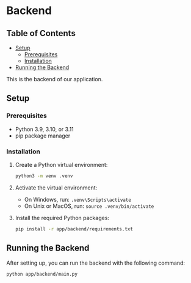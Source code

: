 # Backend

## Table of Contents

- [Setup](#setup)
  - [Prerequisites](#prerequisites)
  - [Installation](#installation)
- [Running the Backend](#running-the-backend)


This is the backend of our application.

## Setup

### Prerequisites

- Python 3.9, 3.10, or 3.11
- pip package manager

### Installation

1. Create a Python virtual environment:

    ```sh
    python3 -m venv .venv
    ```

2. Activate the virtual environment:

    - On Windows, run: `.venv\Scripts\activate`
    - On Unix or MacOS, run: `source .venv/bin/activate`

3. Install the required Python packages:

    ```sh
    pip install -r app/backend/requirements.txt
    ```

## Running the Backend

After setting up, you can run the backend with the following command:

```sh
python app/backend/main.py